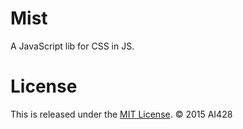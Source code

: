 # Mist
A JavaScript lib for CSS in JS.

# License
This is released under the [MIT License](//opensource.org/licenses/MIT). © 2015 AI428
